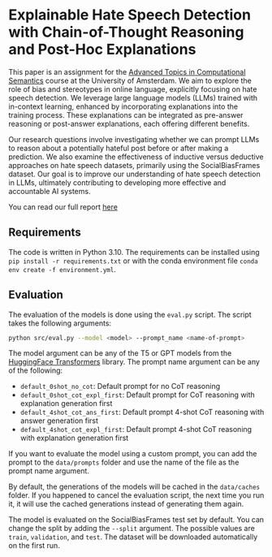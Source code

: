 # Explainable Hate Speech Detection with Chain-of-Thought Reasoning and Post-Hoc Explanations

This paper is an assignment for the [Advanced Topics in Computational Semantics](https://cl-illc.github.io/semantics-2023/) course at the University of Amsterdam. We aim to explore the role of bias and stereotypes in online language, explicitly focusing on hate speech detection. We leverage large language models (LLMs) trained with in-context learning, enhanced by incorporating explanations into the training process. These explanations can be integrated as pre-answer reasoning or post-answer explanations, each offering different benefits.

Our research questions involve investigating whether we can prompt LLMs to reason about a potentially hateful post before or after making a prediction. We also examine the effectiveness of inductive versus deductive approaches on hate speech datasets, primarily using the SocialBiasFrames dataset. Our goal is to improve our understanding of hate speech detection in LLMs, ultimately contributing to developing more effective and accountable AI systems.

You can read our full report [here](https://github.com/SebastiaanJohn/CoT-XAI-HateSpeechDetection)

## Requirements

The code is written in Python 3.10. The requirements can be installed using `pip install -r requirements.txt` or with the conda environment file `conda env create -f environment.yml`.

## Evaluation

The evaluation of the models is done using the `eval.py` script. The script takes the following arguments:

```bash
python src/eval.py --model <model> --prompt_name <name-of-prompt> 
```

The model argument can be any of the T5 or GPT models from the [HuggingFace Transformers](https://huggingface.co/transformers/) library. The prompt name argument can be any of the following: 

- `default_0shot_no_cot`: Default prompt for no CoT reasoning
- `default_0shot_cot_expl_first`: Default prompt for CoT reasoning with explanation generation first
- `default_4shot_cot_ans_first`: Default prompt 4-shot CoT reasoning with answer generation first
- `default_4shot_cot_expl_first`: Default prompt 4-shot CoT reasoning with explanation generation first

If you want to evaluate the model using a custom prompt, you can add the prompt to the `data/prompts` folder and use the name of the file as the prompt name argument.

By default, the generations of the models will be cached in the `data/caches` folder. If you happened to cancel the evaluation script, the next time you run it, it will use the cached generations instead of generating them again.

The model is evaluated on the SocialBiasFrames test set by default. You can change the split by adding the `--split` argument. The possible values are `train`, `validation`, and `test`. The dataset will be downloaded automatically on the first run.

